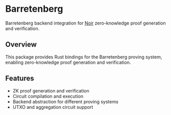 # Barretenberg

Barretenberg backend integration for [Noir](../../noir/README.md) zero-knowledge proof generation and verification.

## Overview

This package provides Rust bindings for the Barretenberg proving system, enabling zero-knowledge proof generation and verification.

## Features

- ZK proof generation and verification
- Circuit compilation and execution
- Backend abstraction for different proving systems
- UTXO and aggregation circuit support
